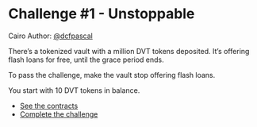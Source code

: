 # Challenge #1 - Unstoppable

Cairo Author: [@dcfpascal](https://github.com/08351ty)

There’s a tokenized vault with a million DVT tokens deposited. It’s offering flash loans for free, until the grace period ends.

To pass the challenge, make the vault stop offering flash loans.

You start with 10 DVT tokens in balance.

- [See the contracts](https://github.com/quasarlabsXYZ/dvdsn/tree/main/src/unstoppable/)
- [Complete the challenge](https://github.com/quasarlabsXYZ/dvdsn/tree/main/tests/unstoppable/)
